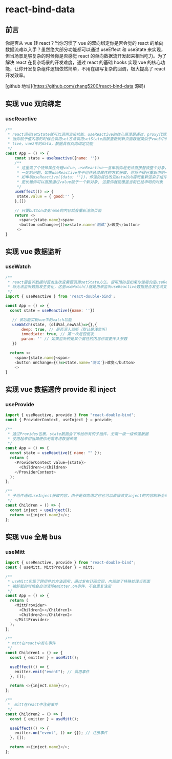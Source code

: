 # react-bind-data

## 前言

你是否从 vue 转 react？当你习惯了 vue 的双向绑定你是否会觉的 react 的单向数据流难以入手？虽然绝大部分功能都可以通过 useEffect 和 useState 来实现，但当场景足够复杂的时候你是否感觉 react 的单向数据流开发起来相当吃力。为了解决 react 在复杂场景的开发难度，通过 react 的基础 hooks 实现 vue 的核心功能，让你开发复杂组件逻辑依然简单，不用在编写复杂的回调，极大提高了 react 开发效率。

[github 地址](https://github.com/zhang5200/react-bind-data 源码)

## 实现 vue 双向绑定

### useReactive

```js
/**
 * react调用setState就可以调用渲染功能，useReactive的核心原理是通过，proxy代理state
 * 当你赋予值内容的时候会调用set方法调用setState函数重新刷新页面数据类似于vue3中的reac
 * tive，vue2中的data，数据具有双向绑定功能
 */
const App = () => {
    const state = useReactive({name: ''})
    /**
     * 这里做了个特殊属性处理value，useReactive一旦申明你是无法直接替换整个对象，这个带来了
     * 一定的问题，如果useReactive在子组件通过属性的方式获取，你将不得已重新申明一个变量接受
     * 如申明useReactive({data: ''})，传递的属性改变data的内容而重新渲染子组件。为了让结果
     * 更优雅你可以直接通过value赋予一个新对象, 这要你就能覆盖当前已经申明的对象
     */
    useEffect(() => {
     state.value = { good:'' }
    },[])

    // 只要button改变name的内容就会重新渲染页面
    return <>
      <span>{state.name}<span>
      <button onChange={()=>state.name='测试'}>改变</button>
     <>
}
```

## 实现 vue 数据监听

### useWatch

```js
/**
 * react要监听数据时否发生改变需要调用setState方法，很可惜的是如果你使用的是useReactiv你
 * 将无法监听数据发生变化，这里useWatch()就是用来监听useReactive数据是否发生改变
 */
import { useReactive } from 'react-double-bind';

const App = () => {
  const state = useReactive({name: ''})

   // 该功能实现vue中的watch功能
   useWatch(state, (oldVal,newVal)=>{},{
       deep: true, // 是否深入监听（默认是浅监听）
       immediate: true, // 第一次是否促发
       param: '' // 如果监听的是某个属性的内容你需要传入参数
   })

  return <>
    <span>{state.name}<span>
    <button onChange={()=>state.name='测试'}>改变</button>
    <>
}
```

## 实现 vue 数据透传 provide 和 inject

### useProvide

```js
import { useReactive, provide } from "react-double-bind";
const { ProviderContext, useInject } = provide;

/**
 * 通过Provides包裹，state数据会下传给所有的子组件，无需一级一级传递数据
 * 使用起来相当简便你无需考虑数据传递
 */
const App = () => {
  const state = useReactive({ name: "" });
  return (
    <ProviderContext value={state}>
      <Children></Children>
    </ProviderContext>
  );
};

/**
 * 子组件通过useInject获取内容，由于是双向绑定你也可以直接改变inject的内容刷新全局数据
 */
const Children = () => {
  const inject = useInject();
  return <>{inject.name}</>;
};
```

## 实现 vue 全局 bus

### useMitt

```js
import { useReactive, provide } from "react-double-bind";
const { useMitt, MittProvider } = mitt;

/**
 * useMitt实现了跨组件的方法调用，通过发布订阅实现，内部做了特殊处理当页面
 * 被卸载的时候会自动清除emitter.on事件，不会重复注册
 */
const App = () => {
  return (
    <MittProvider>
      <Children1></Children1>
      <Children2></Children2>
    </MittProvider>
  );
};

/**
 * mitt在react中发布事件
 */
const Children1 = () => {
  const { emitter } = useMitt();

  useEffect(() => {
    emitter.emit("event"); // 调用事件
  }, []);

  return <>{inject.name}</>;
};

/**
 *  mitt在react中注册事件
 */
const Children2 = () => {
  const { emitter } = useMitt();

  useEffect(() => {
    emitter.on("event", () => {}); // 注册事件
  }, []);

  return <>{inject.name}</>;
};
```
